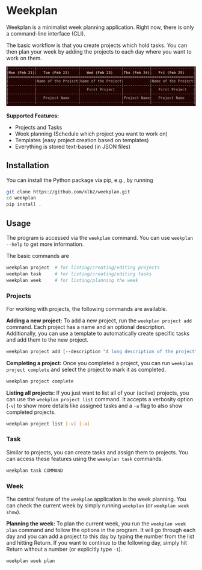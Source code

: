# Weekplan

Weekplan is a minimalist week planning application.
Right now, there is only a command-line interface (CLI).

The basic workflow is that you create projects which hold tasks.
You can then plan your week by adding the projects to each day where you want
to work on them.

![Screenshot Planned Week](examples/screenshot-week.png)

**Supported Features:**
- Projects and Tasks
- Week planning (Schedule which project you want to work on)
- Templates (easy project creation based on templates)
- Everything is stored text-based (in JSON files)


## Installation
You can install the Python package via pip, e.g., by running
```bash
git clone https://github.com/klb2/weekplan.git
cd weekplan
pip install .
```

## Usage
The program is accessed via the `weekplan` command.
You can use `weekplan --help` to get more information.

The basic commands are
```bash
weekplan project  # for listing/creating/editing projects
weekplan task     # for listing/creating/editing tasks
weekplan week     # for listing/planning the week
```

### Projects
For working with projects, the following commands are available.

**Adding a new project:**
To add a new project, run the `weekplan project add` command.
Each project has a name and an optional description.
Additionally, you can use a template to automatically create specific tasks and
add them to the new project.
```bash
weekplan project add [--description "A long description of the project"] [-t TEMPLATE] "NAME OF THE PROJECT"
```

**Completing a project:**
Once you completed a project, you can run `weekplan project complete` and
select the project to mark it as completed.
```bash
weekplan project complete
```

**Listing all projects:**
If you just want to list all of your (active) projects, you can use the
`weekplan project list` command.
It accepts a verbosity option (`-v`) to show more details like assigned tasks
and a `-a` flag to also show completed projects.
```bash
weekplan project list [-v] [-a]
```


### Task
Similar to projects, you can create tasks and assign them to projects.
You can access these features using the `weekplan task` commands.
```bash
weekplan task COMMAND
```


### Week
The central feature of the `weekplan` application is the week planning.
You can check the current week by simply running `weekplan` (or `weekplan
week show`).

**Planning the week:**
To plan the current week, you run the `weekplan week plan` command and follow
the options in the program.
It will go through each day and you can add a project to this day by typing the
number from the list and hitting Return.
If you want to continue to the following day, simply hit Return without a
number (or explicitly type `-1`).
```bash
weekplan week plan
```
